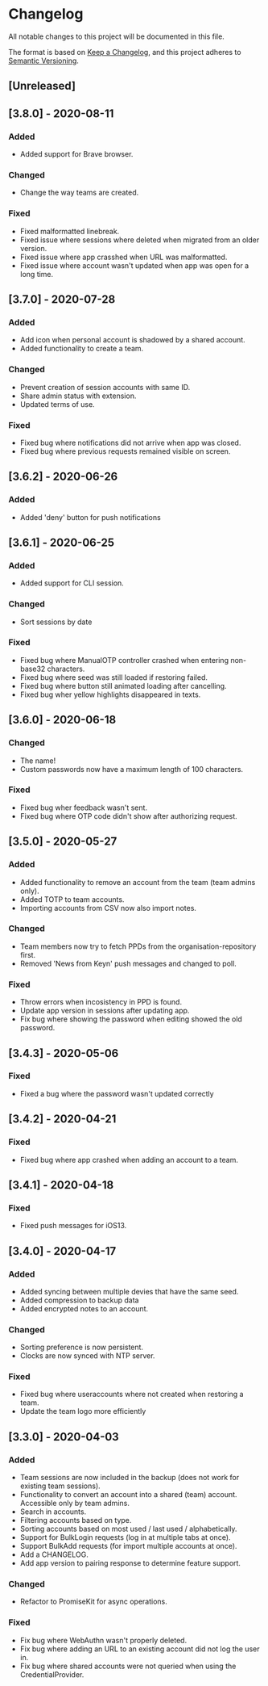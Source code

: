 # Changelog

All notable changes to this project will be documented in this file.

The format is based on [Keep a Changelog](https://keepachangelog.com/en/1.0.0/),
and this project adheres to [Semantic Versioning](https://semver.org/spec/v2.0.0.html).

## [Unreleased]

## [3.8.0] - 2020-08-11

### Added

- Added support for Brave browser.

### Changed

- Change the way teams are created.

### Fixed

- Fixed malformatted linebreak.
- Fixed issue where sessions where deleted when migrated from an older version.
- Fixed issue where app crasshed when URL was malformatted.
- Fixed issue where account wasn't updated when app was open for a long time.

## [3.7.0] - 2020-07-28

### Added

- Add icon when personal account is shadowed by a shared account.
- Added functionality to create a team.

### Changed

- Prevent creation of session accounts with same ID.
- Share admin status with extension.
- Updated terms of use.

### Fixed

- Fixed bug where notifications did not arrive when app was closed.
- Fixed bug where previous requests remained visible on screen.

## [3.6.2] - 2020-06-26

### Added

- Added 'deny' button for push notifications

## [3.6.1] - 2020-06-25

### Added

- Added support for CLI session.

### Changed

- Sort sessions by date

### Fixed

- Fixed bug where ManualOTP controller crashed when entering non-base32 characters.
- Fixed bug where seed was still loaded if restoring failed.
- Fixed bug where button still animated loading after cancelling.
- Fixed bug wher yellow highlights disappeared in texts.

## [3.6.0] - 2020-06-18

### Changed

- The name!
- Custom passwords now have a maximum length of 100 characters.

### Fixed

- Fixed bug wher feedback wasn't sent.
- Fixed bug where OTP code didn't show after authorizing request.

## [3.5.0] - 2020-05-27

### Added

- Added functionality to remove an account from the team (team admins only).
- Added TOTP to team accounts.
- Importing accounts from CSV now also import notes.

### Changed

- Team members now try to fetch PPDs from the organisation-repository first.
- Removed 'News from Keyn' push messages and changed to poll.

### Fixed

- Throw errors when incosistency in PPD is found.
- Update app version in sessions after updating app.
- Fix bug where showing the password when editing showed the old password.

## [3.4.3] - 2020-05-06

### Fixed

- Fixed a bug where the password wasn't updated correctly

## [3.4.2] - 2020-04-21

### Fixed

- Fixed bug where app crashed when adding an account to a team.

## [3.4.1] - 2020-04-18

### Fixed

- Fixed push messages for iOS13.

## [3.4.0] - 2020-04-17

### Added

- Added syncing between multiple devies that have the same seed.
- Added compression to backup data
- Added encrypted notes to an account.

### Changed

- Sorting preference is now persistent.
- Clocks are now synced with NTP server.

### Fixed

- Fixed bug where useraccounts where not created when restoring a team.
- Update the team logo more efficiently

## [3.3.0] - 2020-04-03

### Added

- Team sessions are now included in the backup (does not work for existing team sessions).
- Functionality to convert an account into a shared (team) account. Accessible only by team admins.
- Search in accounts.
- Filtering accounts based on type.
- Sorting accounts based on most used / last used / alphabetically.
- Support for BulkLogin requests (log in at multiple tabs at once).
- Support BulkAdd requests (for import multiple accounts at once).
- Add a CHANGELOG.
- Add app version to pairing response to determine feature support.

### Changed

- Refactor to PromiseKit for async operations.

### Fixed

- Fix bug where WebAuthn wasn't properly deleted.
- Fix bug where adding an URL to an existing account did not log the user in.
- Fix bug where shared accounts were not queried when using the CredentialProvider.
